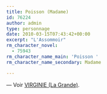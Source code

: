```yaml
---
title: Poisson (Madame)
id: 76224
author: admin
type: personnage
date: 2010-03-15T07:43:42+00:00
excerpt: "L'Assommoir"
rm_character_novel:
  - 75943
rm_character_name_main: 'Poisson '
rm_character_name_secondary: Madame

---
```

— Voir <a href="/personnage/virginie-la-grande/" target="_self">VIRGINIE (La Grande)</a>.